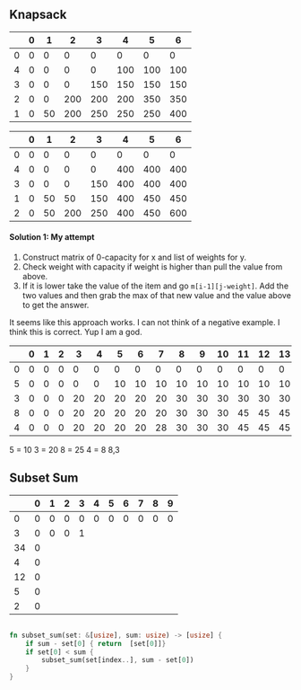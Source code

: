 
## Knapsack


|     | 0   | 1   | 2   | 3   | 4   | 5   | 6   |
| --- | --- | --- | --- | --- | --- | --- | --- |
| 0   | 0   | 0   | 0   | 0   | 0   | 0   | 0   |
| 4   | 0   | 0   | 0   | 0   | 100 | 100 | 100 |
| 3   | 0   | 0   | 0   | 150 | 150 | 150 | 150 |
| 2   | 0   | 0   | 200 | 200 | 200 | 350 | 350 |
| 1   | 0   | 50  | 200 | 250 | 250 | 250 | 400 | 

|     | 0   | 1   | 2   | 3   | 4   | 5   | 6   |
| --- | --- | --- | --- | --- | --- | --- | --- |
| 0   | 0   | 0   | 0   | 0   | 0   | 0   | 0   |
| 4   | 0   | 0   | 0   | 0   | 400 | 400 | 400 |
| 3   | 0   | 0   | 0   | 150 | 400 | 400 | 400 |
| 1   | 0   | 50  | 50  | 150 | 400 | 450 | 450 |
| 2   | 0   | 50   | 200 | 250 | 400 | 450 | 600 |

#### Solution 1: My attempt

1. Construct matrix of 0-capacity for x and list of weights for y.
2. Check weight with capacity if weight is higher than pull the value from above.
3. If it is lower take the value of the item and go `m[i-1][j-weight]`. Add the two values and then grab the max of that new value and the value above to get the answer.

It seems like this approach works. I can not think of a negative example. I think this is correct. Yup I am a god.


|     | 0   | 1   | 2   | 3   | 4   | 5   | 6   | 7   | 8   | 9   | 10  | 11  | 12  | 13  |
| --- | --- | --- | --- | --- | --- | --- | --- | --- | --- | --- | --- | --- | --- | --- |
| 0   | 0   | 0   | 0   | 0   | 0   | 0   | 0   | 0   | 0   | 0   | 0   | 0   | 0   | 0   |
| 5   | 0   | 0   | 0   | 0   | 0   | 10  | 10  | 10  | 10  | 10  | 10  | 10  | 10  | 10  |
| 3   | 0   | 0   | 0   | 20  | 20  | 20  | 20  | 20  | 30  | 30  | 30  | 30  | 30  | 30  |
| 8   | 0   | 0   | 0   | 20  | 20  | 20  | 20  | 20  | 30  | 30  | 30  | 45  | 45  | 45  |
| 4   | 0   | 0   | 0   | 20  | 20  | 20  | 20  | 28  | 30  | 30  | 30  | 45  | 45  | 45  |

5 = 10  3 = 20 8 = 25 4 = 8     8,3


## Subset Sum

|     | 0   | 1   | 2   | 3   | 4   | 5   | 6   | 7   | 8   | 9   |
| --- | --- | --- | --- | --- | --- | --- | --- | --- | --- | --- |
| 0   | 0   | 0   | 0   | 0   | 0   | 0   | 0   | 0   | 0   | 0   |
| 3   | 0   | 0   | 0   | 1   |     |     |     |     |     |     |
| 34  | 0   |     |     |     |     |     |     |     |     |     |
| 4   | 0   |     |     |     |     |     |     |     |     |     |
| 12  | 0   |     |     |     |     |     |     |     |     |     |
| 5   | 0   |     |     |     |     |     |     |     |     |     |
| 2   | 0   |     |     |     |     |     |     |     |     |     |



```rust

fn subset_sum(set: &[usize], sum: usize) -> [usize] {
	if sum - set[0] { return  [set[0]]}
	if set[0] < sum {
		subset_sum(set[index..], sum - set[0])
	}
}
```